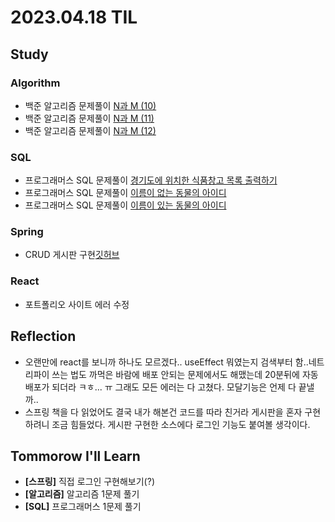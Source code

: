 # 2023.04.18 TIL

## Study
### Algorithm
- 백준 알고리즘 문제풀이 [N과 M (10)](https://www.acmicpc.net/problem/15664)
- 백준 알고리즘 문제풀이 [N과 M (11)](https://www.acmicpc.net/problem/15665)
- 백준 알고리즘 문제풀이 [N과 M (12)](https://www.acmicpc.net/problem/15666)
### SQL
- 프로그래머스 SQL 문제풀이 [경기도에 위치한 식품창고 목록 출력하기](https://school.programmers.co.kr/learn/courses/30/lessons/131114)
- 프로그래머스 SQL 문제풀이 [이름이 없는 동물의 아이디](https://school.programmers.co.kr/learn/courses/30/lessons/59039)
- 프로그래머스 SQL 문제풀이 [이름이 있는 동물의 아이디](https://school.programmers.co.kr/learn/courses/30/lessons/59407)
### Spring
- CRUD 게시판 구현[깃허브](https://github.com/dayoungee/CURDboard)
### React
- 포트폴리오 사이트 에러 수정
## Reflection
- 오랜만에 react를 보니까 하나도 모르겠다.. useEffect 뭐였는지 검색부터 함..네트리파이 쓰는 법도 까먹은 바람에 배포 안되는 문제에서도 해맸는데 20분뒤에 자동배포가 되더라 ㅋㅎ... ㅠ 그래도 모든 에러는 다 고쳤다. 모달기능은 언제 다 끝낼까..
- 스프링 책을 다 읽었어도 결국 내가 해본건 코드를 따라 친거라 게시판을 혼자 구현하려니 조금 힘들었다. 게시판 구현한 소스에다 로그인 기능도 붙여볼 생각이다.
## Tommorow I'll Learn
- **[스프링]** 직접 로그인 구현해보기(?)
- **[알고리즘]** 알고리즘 1문제 풀기
- **[SQL]** 프로그래머스 1문제 풀기

